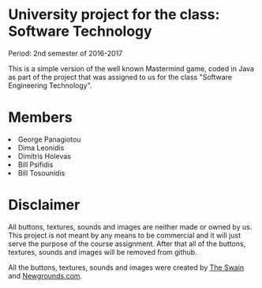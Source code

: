 # University project for the class: Software Technology
Period: 2nd semester of 2016-2017

This is a simple version of the well known Mastermind game, coded in Java as part of the project that was assigned to us for the class
"Software Engineering Technology".

# Members
<li>George Panagiotou</li>
<li>Dima Leonidis</li>
<li>Dimitris Holevas</li>
<li>Bill Psifidis</li>
<li>Bill Tosounidis</li>

# Disclaimer

All buttons, textures, sounds and images are neither made or owned by us. This project is not meant by any means to be commercial and it will just serve the purpose of the course assignment. After that all of the buttons, textures, sounds and images will be removed from github.

All the buttons, textures, sounds and images were created by <a href="http://www.theswain.com/">The Swain</a> and <a href="http://www.newgrounds.com/">Newgrounds.com</a>.
